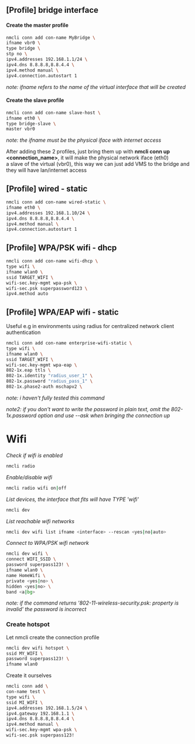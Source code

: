 ## [Profile] bridge interface  

#### Create the master profile

```bash
nmcli conn add con-name MyBridge \
ifname vbr0 \
type bridge \
stp no \
ipv4.addresses 192.168.1.1/24 \
ipv4.dns 8.8.8.8,8.8.4.4 \
ipv4.method manual \
ipv4.connection.autostart 1
```  
*note: ifname refers to the name of the virtual interface that will be created*
#### Create the slave profile

```bash
nmcli conn add con-name slave-host \
ifname eth0 \
type bridge-slave \
master vbr0
``` 
*note: the ifname  must be the physical iface with internet access*

After adding these 2 profiles, just bring them up with **nmcli conn up <connection_name>**, it will make the physical network iface (eth0)  
a slave of the virtual (vbr0), this way we can just add VMS to the bridge and they will have lan/internet access  

## [Profile] wired - static

```bash
nmcli conn add con-name wired-static \  
ifname eth0 \  
ipv4.addresses 192.168.1.10/24 \  
ipv4.dns 8.8.8.8,8.8.4.4 \  
ipv4.method manual \  
ipv4.connection.autostart 1
```  

## [Profile] WPA/PSK wifi - dhcp 

```bash
nmcli conn add con-name wifi-dhcp \
type wifi \
ifname wlan0 \  
ssid TARGET_WIFI \
wifi-sec.key-mgmt wpa-psk \
wifi-sec.psk superpassword123 \
ipv4.method auto
```  
## [Profile] WPA/EAP wifi - static  
Useful e.g in environments using radius for centralized network client authentication  
```bash
nmcli conn add con-name enterprise-wifi-static \
type wifi \
ifname wlan0 \
ssid TARGET_WIFI \
wifi-sec.key-mgmt wpa-eap \
802-1x.eap ttls \
802-1x.identity "radius_user_1" \
802-1x.password "radius_pass_1" \
802-1x.phase2-auth mschapv2 \
```
*note: i haven't fully tested this command*  

*note2: if you don't want to write the password in plain text, omit the 802-1x.password option and use --ask when bringing the connection up*


# Wifi

*Check if wifi is enabled*

```bash
nmcli radio
```

*Enable/disable wifi*

```bash
nmcli radio wifi on|off
```  

*List devices, the interface that fits will have TYPE 'wifi'*

```bash
nmcli dev
```

*List reachable wifi networks*

```bash
nmcli dev wifi list ifname <interface> --rescan <yes|no|auto> 
```  
*Connect to WPA/PSK wifi network*  

```bash  
nmcli dev wifi \
connect WIFI_SSID \
password superpass123! \
ifname wlan0 \
name HomeWifi \
private <yes|no> \
hidden <yes|no> \
band <a|bg>
```  
*note: if the command returns  '802-11-wireless-security.psk: property is invalid' the password is incorrect*  


### Create hotspot  

Let nmcli create the connection profile
```bash
nmcli dev wifi hotspot \
ssid MY_WIFI \
password superpass123! \
ifname wlan0
```  

Create it ourselves
```bash
nmcli conn add \
con-name test \
type wifi \
ssid MI_WIFI \
ipv4.addresses 192.168.1.5/24 \
ipv4.gateway 192.168.1.1 \
ipv4.dns 8.8.8.8,8.8.4.4 \
ipv4.method manual \
wifi-sec.key-mgmt wpa-psk \
wifi-sec.psk superpass123!
```
